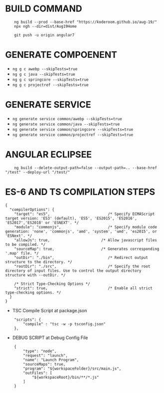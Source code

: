 # BUILD COMMAND

```
    ng build --prod --base-href "https://koderoom.github.io/aug-19/"
    npx ngh --dir=dist/Aug19Home

    git push -u origin angular7
```

# GENERATE COMPOENENT
* `ng g c awebp --skipTests=true`
* `ng g c java --skipTests=true`
* `ng g c springcore --skipTests=true`
* `ng g c projectref --skipTests=true`


# GENERATE SERVICE
* `ng generate service common/awebp --skipTests=true`
* `ng generate service common/java --skipTests=true`
* `ng generate service common/springcore --skipTests=true`
* `ng generate service common/projectref --skipTests=true`


# ANGULAR ECLIPSEE
```
    ng build --delete-output-path=false --output-path=.. --base-href "/test" --deploy-url "/test/"
```


# ES-6 AND TS COMPILATION STEPS
```
{
  "compilerOptions": {
    "target": "es5",                          /* Specify ECMAScript target version: 'ES3' (default), 'ES5', 'ES2015', 'ES2016', 'ES2017','ES2018' or 'ESNEXT'. */
    "module": "commonjs",                     /* Specify module code generation: 'none', 'commonjs', 'amd', 'system', 'umd', 'es2015', or 'ESNext'. */
    "allowJs": true,                       /* Allow javascript files to be compiled. */
    "sourceMap": true,                     /* Generates corresponding '.map' file. */
    "outDir": "./bin",                        /* Redirect output structure to the directory. */
    "rootDir": "./src",                       /* Specify the root directory of input files. Use to control the output directory structure with --outDir. */

    /* Strict Type-Checking Options */
    "strict": true,                           /* Enable all strict type-checking options. */
  }
}    
```

* TSC Compile Script at package.json
```
    "scripts": {
        "compile" : "tsc -w -p tsconfig.json"
    },
```

* DEBUG SCRIPT at Debug Config File
```
    {
        "type": "node",
        "request": "launch",
        "name": "Launch Program",
        "sourceMaps": true,
        "program": "${workspaceFolder}/src/main.js",
        "outFiles": [
            "${workspaceRoot}/bin/**/*.js"
        ]
    }
```